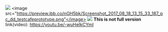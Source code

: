 <image src="https://thumb.ibb.co/bEnXNQ/Screenshot_2017_08_18_13_15_41_567_pc_dd_testcafeprototype.png"></image>
<image src="https://preview.ibb.co/nGH5bk/Screenshot_2017_08_18_13_15_33_187_pc_dd_testcafeprototype.png"</image>
<image src="https://thumb.ibb.co/hquCNQ/Screenshot_2017_08_18_13_15_37_076_pc_dd_testcafeprototype.png"></image>
<b>This is not full version </b>
link(video): https://youtu.be/-wuHeIkCYmI
